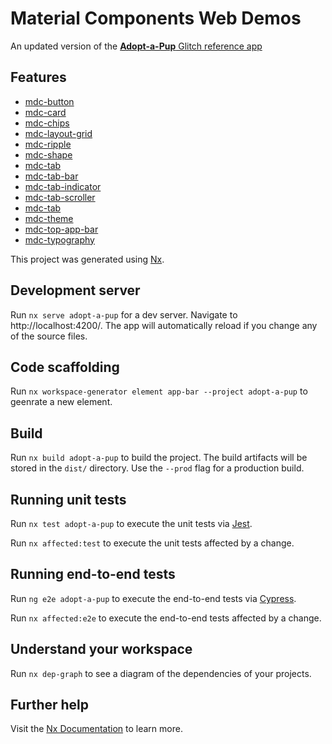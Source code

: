 # Material Components Web Demos

An updated version of the [**Adopt-a-Pup** Glitch reference app](https://glitch.com/edit/#!/adopt-a-pup)

## Features

- [mdc-button](https://github.com/material-components/material-components-web/tree/master/packages/mdc-button)
- [mdc-card](https://github.com/material-components/material-components-web/tree/master/packages/mdc-card)
- [mdc-chips](https://github.com/material-components/material-components-web/tree/master/packages/mdc-chips)
- [mdc-layout-grid](https://github.com/material-components/material-components-web/tree/master/packages/mdc-layout-grid)
- [mdc-ripple](https://github.com/material-components/material-components-web/tree/master/packages/mdc-ripple)
- [mdc-shape](https://github.com/material-components/material-components-web/tree/master/packages/mdc-shape)
- [mdc-tab](https://github.com/material-components/material-components-web/tree/master/packages/mdc-tab)
- [mdc-tab-bar](https://github.com/material-components/material-components-web/tree/master/packages/mdc-tab-bar)
- [mdc-tab-indicator](https://github.com/material-components/material-components-web/tree/master/packages/mdc-tab-indicator)
- [mdc-tab-scroller](https://github.com/material-components/material-components-web/tree/master/packages/mdc-tab-scroller)
- [mdc-tab](https://github.com/material-components/material-components-web/tree/master/packages/mdc-tab)
- [mdc-theme](https://github.com/material-components/material-components-web/tree/master/packages/mdc-theme)
- [mdc-top-app-bar](https://github.com/material-components/material-components-web/tree/master/packages/mdc-top-app-bar)
- [mdc-typography](https://github.com/material-components/material-components-web/tree/master/packages/mdc-typography)


This project was generated using [Nx](https://nx.dev).

## Development server

Run `nx serve adopt-a-pup` for a dev server. Navigate to http://localhost:4200/. The app will automatically reload if you change any of the source files.

## Code scaffolding

Run `nx workspace-generator element app-bar --project adopt-a-pup` to geenrate a new element.

## Build

Run `nx build adopt-a-pup` to build the project. The build artifacts will be stored in the `dist/` directory. Use the `--prod` flag for a production build.

## Running unit tests

Run `nx test adopt-a-pup` to execute the unit tests via [Jest](https://jestjs.io).

Run `nx affected:test` to execute the unit tests affected by a change.

## Running end-to-end tests

Run `ng e2e adopt-a-pup` to execute the end-to-end tests via [Cypress](https://www.cypress.io).

Run `nx affected:e2e` to execute the end-to-end tests affected by a change.

## Understand your workspace

Run `nx dep-graph` to see a diagram of the dependencies of your projects.

## Further help

Visit the [Nx Documentation](https://nx.dev) to learn more.
